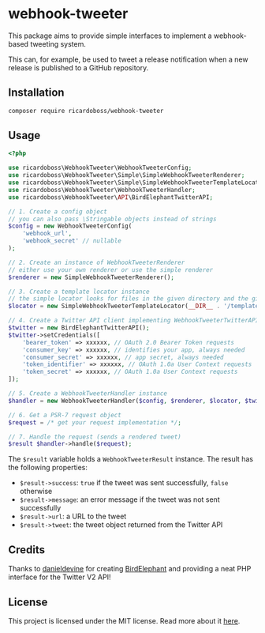 # webhook-tweeter

This package aims to provide simple interfaces to implement a webhook-based tweeting system.

This can, for example, be used to tweet a release notification when a new release is published to a GitHub repository.

## Installation

```bash
composer require ricardoboss/webhook-tweeter
```

## Usage

```php
<?php

use ricardoboss\WebhookTweeter\WebhookTweeterConfig;
use ricardoboss\WebhookTweeter\Simple\SimpleWebhookTweeterRenderer;
use ricardoboss\WebhookTweeter\Simple\SimpleWebhookTweeterTemplateLocator;
use ricardoboss\WebhookTweeter\WebhookTweeterHandler;
use ricardoboss\WebhookTweeter\API\BirdElephantTwitterAPI;

// 1. Create a config object
// you can also pass \Stringable objects instead of strings
$config = new WebhookTweeterConfig(
    'webhook_url',
    'webhook_secret' // nullable
);

// 2. Create an instance of WebhookTweeterRenderer
// either use your own renderer or use the simple renderer
$renderer = new SimpleWebhookTweeterRenderer();

// 3. Create a template locator instance
// the simple locator looks for files in the given directory and the given extension (name is passed to the getMatchingTemplate method)
$locator = new SimpleWebhookTweeterTemplateLocator(__DIR__ . '/templates', '.md');

// 4. Create a Twitter API client implementing WebhookTweeterTwitterAPI
$twitter = new BirdElephantTwitterAPI();
$twitter->setCredentials([
    'bearer_token' => xxxxxx, // OAuth 2.0 Bearer Token requests
    'consumer_key' => xxxxxx, // identifies your app, always needed
    'consumer_secret' => xxxxxx, // app secret, always needed
    'token_identifier' => xxxxxx, // OAuth 1.0a User Context requests
    'token_secret' => xxxxxx, // OAuth 1.0a User Context requests
]);

// 5. Create a WebhookTweeterHandler instance
$handler = new WebhookTweeterHandler($config, $renderer, $locator, $twitter);

// 6. Get a PSR-7 request object
$request = /* get your request implementation */;

// 7. Handle the request (sends a rendered tweet)
$result $handler->handle($request);
```

The `$result` variable holds a `WebhookTweeterResult` instance.
The result has the following properties:

- `$result->success`: `true` if the tweet was sent successfully, `false` otherwise
- `$result->message`: an error message if the tweet was not sent successfully
- `$result->url`: a URL to the tweet
- `$result->tweet`: the tweet object returned from the Twitter API

## Credits

Thanks to [danieldevine](https://github.com/danieldevine) for creating [BirdElephant](https://github.com/danieldevine/bird-elephant) and providing a neat PHP interface for the Twitter V2 API!

## License

This project is licensed under the MIT license. Read more about it [here](./LICENSE).
